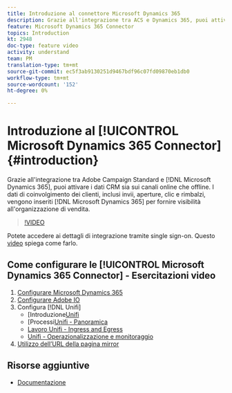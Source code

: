 ```yaml
---
title: Introduzione al connettore Microsoft Dynamics 365
description: Grazie all'integrazione tra ACS e Dynamics 365, puoi attivare i dati CRM sia sui canali online che offline. I dati di coinvolgimento dei clienti, inclusi invii, aperture, clic e rimbalzi, vengono inviati anche a Dynamics 365 per fornire visibilità all'organizzazione di vendita.
feature: Microsoft Dynamics 365 Connector
topics: Introduction
kt: 2948
doc-type: feature video
activity: understand
team: PM
translation-type: tm+mt
source-git-commit: ec5f3ab9130251d9467bdf96c07fd09870eb1db0
workflow-type: tm+mt
source-wordcount: '152'
ht-degree: 0%

---
```



# Introduzione al [!UICONTROL Microsoft Dynamics 365 Connector] {#introduction}

Grazie all&#39;integrazione tra Adobe Campaign Standard e [!DNL Microsoft Dynamics 365], puoi attivare i dati CRM sia sui canali online che offline. I dati di coinvolgimento dei clienti, inclusi invii, aperture, clic e rimbalzi, vengono inseriti [!DNL Microsoft Dynamics 365] per fornire visibilità all&#39;organizzazione di vendita.

>[!VIDEO](https://video.tv.adobe.com/v/27975?quality=12)

Potete accedere ai dettagli di integrazione tramite single sign-on. Questo [video](/help/integrating/microsoft-dynamics-365-connector/single-sign-on.md) spiega come farlo.

## Come configurare le [!UICONTROL Microsoft Dynamics 365 Connector] - Esercitazioni video

1. [Configurare Microsoft Dynamics 365](/help/integrating/microsoft-dynamics-365-connector/configure-microsoft-dynamics-365.md)
2. [Configurare Adobe IO](/help/integrating/microsoft-dynamics-365-connector/configure-adobe-io.md)
3. Configura [!DNL Unifi]
   * [Introduzione[Unifi](/help/integrating/microsoft-dynamics-365-connector/configure-unifi-introduction.md)
   * [Processi[Unifi - Panoramica](/help/integrating/microsoft-dynamics-365-connector/configure-unifi-jobs-overview.md)
   * [Lavoro Unifi - Ingress and Egress](/help/integrating/microsoft-dynamics-365-connector/configure-unifi-jobs-ingress-egress.md)
   * [Unifi - Operazionalizzazione e monitoraggio](/help/integrating/microsoft-dynamics-365-connector/configure-unifi-operalization-and-monitoring.md)
4. [Utilizzo dell’URL della pagina mirror](/help/integrating/microsoft-dynamics-365-connector/mirror-page-url.md)

## Risorse aggiuntive

* [Documentazione](https://docs.adobe.com/content/help/en/campaign-standard/using/integrating-with-adobe-cloud/campaign-and-microsoft-dynamics-365/working-with-campaign-standard-and-ms-dynamics/working-with-campaign-standard-and-microsoft-dynamics-365.html)
